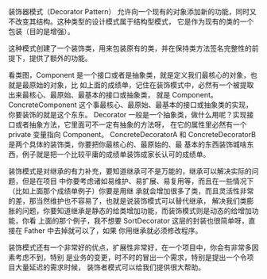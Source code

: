 装饰器模式（Decorator Pattern）
允许向一个现有的对象添加新的功能，同时又不改变其结构。这种类型的设计模式属于结构型模式，
它是作为现有的类的一个包装（目的是增强）。

这种模式创建了一个装饰类，用来包装原有的类，并在保持类方法签名完整性的前提下，提供了额外的功能。

看类图，Component 是一个接口或者是抽象类，就是定义我们最核心的对象，也就是最原始的对象，比
如上面的成绩单，记住在装饰模式中，必然有一个被提取出来最核心、最原始、最基本的接口或抽象类，
就是 Component。
ConcreteComponent 这个事最核心、最原始、最基本的接口或抽象类的实现，你要装饰的就是这个东东。
Decorator 一般是一个抽象类，做什么用呢？实现接口或者抽象方法，它里面可不一定有抽象的方法呀，
在它的属性里必然有一个 private 变量指向 Component。
ConcreteDecoratorA 和 ConcreteDecoratorB 是两个具体的装饰类，你要把你最核心的、最原始的、最
基本的东西装饰城啥东西，例子就是把一个比较平庸的成绩单装饰成家长认可的成绩单。

装饰模式是对继承的有力补充，要知道继承可不是万能的，继承可以解决实际的问题，但是在项目
中你要考虑诸如易维护、易扩展、易复用等，而且在一些情况下（比如上面那个成绩单例子）你要是用继
承就会增加很多了类，而且灵活性非常的差，那当然维护也不容易了，也就是说装饰模式可以替代继承，
解决我们类膨胀的问题，你要知道继承是静态的给类增加功能，而装饰模式则是动态的给增加功能，你看
上面的那个例子，我不想要 SortDecorator 这层的封装也很简单呀，直接在 Father 中去掉就可以了，如果
你用继承就必须修改程序。

装饰模式还有一个非常好的优点，扩展性非常好，在一个项目中，你会有非常多因素考虑不到，特别
是业务的变更，时不时的冒出一个需求，特别是提出一个令项目大量延迟的需求时候，
装饰者模式可以给我们提供很大帮助。